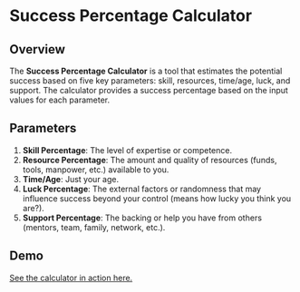 # Success Percentage Calculator

## Overview
The **Success Percentage Calculator** is a tool that estimates the potential success based on five key parameters: skill, resources, time/age, luck, and support. The calculator provides a success percentage based on the input values for each parameter.

## Parameters

1. **Skill Percentage**: The level of expertise or competence. 
2. **Resource Percentage**: The amount and quality of resources (funds, tools, manpower, etc.) available to you.
3. **Time/Age**: Just your age.
4. **Luck Percentage**: The external factors or randomness that may influence success beyond your control (means how lucky you think you are?).
5. **Support Percentage**: The backing or help you have from others (mentors, team, family, network, etc.).

## Demo
[See the calculator in action here.](https://Nikhil-sha.github.io/SRTLS-calculator/)

